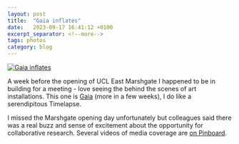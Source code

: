 ```yaml
---
layout: post
title:  "Gaia inflates"
date:   2023-09-17 16:41:12 +0100
excerpt_separator: <!--more-->
tags: photos
category: blog 
---
```


<a href="https://www.flickr.com/photos/pseudonomad/53190187484/in/datetaken-public/" title="Gaia inflates"><img src="/assets/img/gaia-small.gif" alt="Gaia inflates"/></a>

A week before the opening of UCL East Marshgate I happened to be in building for a meeting - love seeing the behind the scenes of art installations. This one is [Gaia](https://www.flickr.com/photos/pseudonomad/53190187484/) (more in a few weeks), I do like a serendipitous Timelapse.

<!--more-->

I missed the Marshgate opening day unfortunately but colleagues said there was a real buzz and sense of excitement about the opportunity for collaborative research. Several videos of media coverage are [on Pinboard](https://pinboard.in/u:dunc/t:marshgate/t:opening/).
